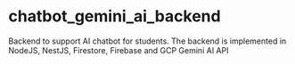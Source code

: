 # chatbot_gemini_ai_backend
Backend to support AI chatbot for students. The backend is implemented in NodeJS, NestJS, Firestore, Firebase and GCP Gemini AI API
